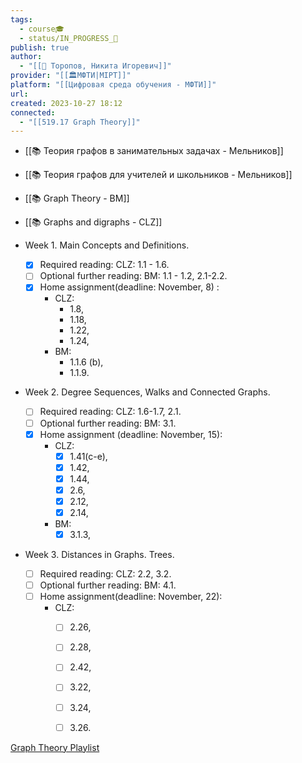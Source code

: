 ```yaml
---
tags:
  - course🎓
  - status/IN_PROGRESS_🌿
publish: true
author:
  - "[[👤 Торопов, Никита Игоревич]]"
provider: "[[🏛МФТИ|MIPT]]"
platform: "[[Цифровая среда обучения - МФТИ]]"
url: 
created: 2023-10-27 18:12
connected:
  - "[[519.17 Graph Theory]]"
---
```

- [[📚 Теория графов в занимательных задачах - Мельников]]
- [[📚 Теория графов для учителей и школьников - Мельников]]
- [[📚 Graph Theory - BM]]
- [[📚 Graphs and digraphs - CLZ]]


- Week 1. Main Concepts and Definitions.
	- [x] Required reading: CLZ: 1.1 - 1.6.
	- [ ] Optional further reading: BM: 1.1 - 1.2, 2.1-2.2.
	- [x] Home assignment(deadline: November, 8) : 
		- CLZ: 
			- 1.8, 
			- 1.18, 
			- 1.22, 
			- 1.24, 
		- BM: 
			- 1.1.6 (b),
			- 1.1.9. 

- Week 2. Degree Sequences, Walks and Connected Graphs.
	- [ ] Required reading: CLZ: 1.6-1.7, 2.1.
	- [ ] Optional further reading: BM: 3.1.
	- [x] Home assignment (deadline: November, 15): 
		- CLZ: 
			- [x] 1.41(c-e), 
			- [x] 1.42, 
			- [x] 1.44, 
			- [x] 2.6, 
			- [x] 2.12, 
			- [x] 2.14, 
		- BM: 
			- [x] 3.1.3,

- Week 3. Distances in Graphs. Trees.
	- [ ] Required reading: CLZ: 2.2, 3.2.
	- [ ] Optional further reading: BM: 4.1.
	- [ ] Home assignment(deadline: November, 22): 
		- CLZ: 
			- [ ] 2.26, 
			- [ ] 2.28, 
			- [ ] 2.42, 
			- [ ] 3.22, 
			- [ ] 3.24, 
			- [ ] 3.26. 


[Graph Theory Playlist](https://www.youtube.com/playlist?list=PLDV1Zeh2NRsDGO4--qE8yH72HFL1Km93P)
